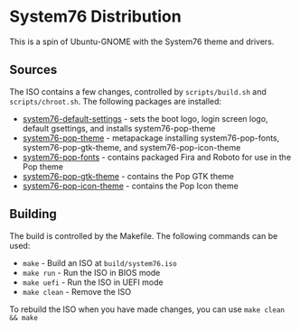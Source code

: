 # System76 Distribution

This is a spin of Ubuntu-GNOME with the System76 theme and drivers.

## Sources

The ISO contains a few changes, controlled by `scripts/build.sh` and `scripts/chroot.sh`. The following packages are installed:

- [system76-default-settings](https://launchpad.net/system76-default-settings) - sets the boot logo, login screen logo, default gsettings, and installs system76-pop-theme
- [system76-pop-theme](https://github.com/system76/pop-theme) - metapackage installing system76-pop-fonts, system76-pop-gtk-theme, and system76-pop-icon-theme
- [system76-pop-fonts](https://github.com/system76/pop-fonts) - contains packaged Fira and Roboto for use in the Pop theme
- [system76-pop-gtk-theme](https://github.com/system76/pop-gtk-theme) - contains the Pop GTK theme
- [system76-pop-icon-theme](https://github.com/system76/pop-icon-theme) - contains the Pop Icon theme

## Building

The build is controlled by the Makefile. The following commands can be used:
- `make` - Build an ISO at `build/system76.iso`
- `make run` - Run the ISO in BIOS mode
- `make uefi` - Run the ISO in UEFI mode
- `make clean` - Remove the ISO

To rebuild the ISO when you have made changes, you can use `make clean && make`
